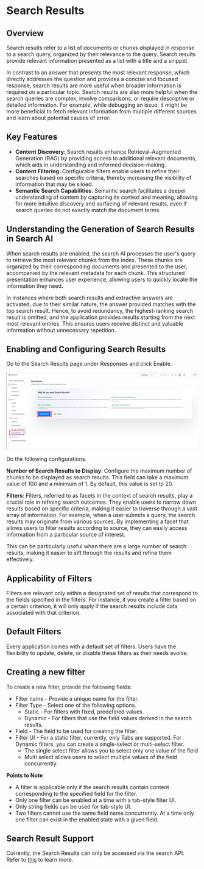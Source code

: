 # Search Results

## Overview

Search results refer to a list of documents or chunks displayed in response to a search query, organized by their relevance to the query. Search results provide relevant information presented as a list with a title and a snippet. 

In contrast to an answer that presents the most relevant response, which directly addresses the question and provides a concise and focused response, search results are more useful when broader information is required on a particular topic. Search results are also more helpful when the search queries are complex, involve comparisons, or require descriptive or detailed information. For example, while debugging an issue, it might be more beneficial to fetch relevant information from multiple different sources and learn about potential causes of error. 

## Key Features

* **Content Discovery**: Search results enhance Retrieval-Augmented Generation (RAG) by providing access to additional relevant documents, which aids in understanding and informed decision-making.
* **Content Filtering**: Configurable filters enable users to refine their searches based on specific criteria, thereby increasing the visibility of information that may be siloed.
* **Semantic Search Capabilities**: Semantic search facilitates a deeper understanding of content by capturing its context and meaning, allowing for more intuitive discovery and surfacing of relevant results, even if search queries do not exactly match the document terms.

## Understanding the Generation of Search Results in Search AI

When search results are enabled, the search AI processes the user's query to retrieve the most relevant chunks from the index. These chunks are organized by their corresponding documents and presented to the user, accompanied by the relevant metadata for each chunk. This structured presentation enhances user experience, allowing users to quickly locate the information they need.

In instances where both search results and extractive answers are activated, due to their similar nature, the answer provided matches with the top search result. Hence, to avoid redundancy, the highest-ranking search result is omitted, and the application provides results starting from the next most relevant entries. This ensures users receive distinct and valuable information without unnecessary repetition.

## Enabling and Configuring Search Results 

Go to the Search Results page under Responses and click Enable. 

![Enable Search Results](images/searchresults/home.png "Enable Search Results")


Do the following configurations. 

**Number of Search Results to Display**: Configure the maximum number of chunks to be displayed as search results. This field can take a maximum value of 100 and a minimum of 1.  By default, this value is set to 20. 

**Filters**: Filters, referred to as facets in the context of search results, play a crucial role in refining search outcomes. They enable users to narrow down results based on specific criteria, making it easier to traverse through a vast array of information. For example, when a user submits a query, the search results may originate from various sources. By implementing a facet that allows users to filter results according to source, they can easily access information from a particular source of interest.

This can be particularly useful when there are a large number of search results, making it easier to sift through the results and refine them effectively.


## Applicability of Filters 

Filters are relevant only within a designated set of results that correspond to the fields specified in the filters. For instance, if you create a filter based on a certain criterion, it will only apply if the search results include data associated with that criterion.

## Default Filters

Every application comes with a default set of filters. Users have the flexibility to update, delete, or disable these filters as their needs evolve.

## Creating a new filter

To create a new filter, provide the following fields:

* Filter name - Provide a unique name for the filter.
* Filter Type - Select one of the following options. 
    * Static -  For filters with fixed, predefined values.
    * Dynamic - For filters that use the field values derived in the search results.
* Field - The field to be used for creating the filter. 
* Filter UI - For a static filter, currently, only Tabs are supported. For Dynamic filters, you can create a single-select or multi-select filter. 
    * The single select filter allows you to select only one value of the field 
    * Multi select allows users to select multiple values of the field concurrently. 

**Points to Note**

* A filter is applicable only if the search results contain content corresponding to the specified field for the filter.
* Only one filter can be enabled at a time with a tab-style filter UI. 
* Only string fields can be used for tab-style UI. 
* Two filters cannot use the same field name concurrently. At a time only one filter can exist in the enabled state with a given field. 

## Search Result Support

Currently, the Search Results can only be accessed via the search API. Refer to [this](../apis/searchai/advance-search.md) to learn more. 
